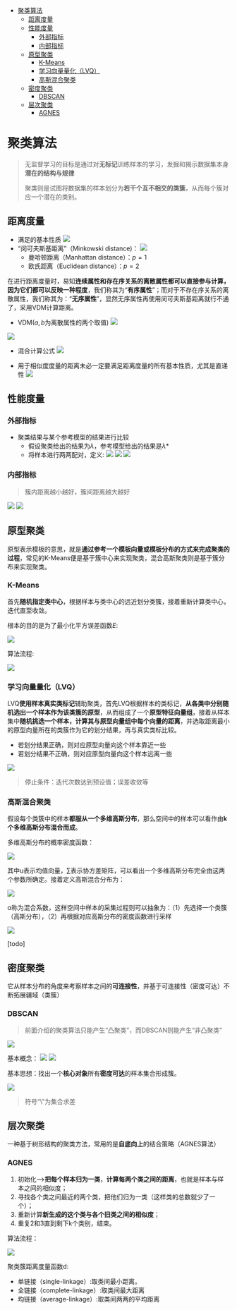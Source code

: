 - [聚类算法](#聚类算法)
  - [距离度量](#距离度量)
  - [性能度量](#性能度量)
    - [外部指标](#外部指标)
    - [内部指标](#内部指标)
  - [原型聚类](#原型聚类)
    - [K-Means](#k-means)
    - [学习向量量化（LVQ）](#学习向量量化lvq)
    - [高斯混合聚类](#高斯混合聚类)
  - [密度聚类](#密度聚类)
    - [DBSCAN](#dbscan)
  - [层次聚类](#层次聚类)
    - [AGNES](#agnes)
# 聚类算法
> 无监督学习的目标是通过对**无标记**训练样本的学习，发掘和揭示数据集本身**潜在的结构与规律**
>
> 聚类则是试图将数据集的样本划分为**若干个互不相交的类簇**，从而每个簇对应一个潜在的类别。

## 距离度量
- 满足的基本性质
![](./img/9/q61v75sure.png)
- “闵可夫斯基距离”（Minkowski distance)：
![](./img/9/q61v80o8ey.png)
  - 曼哈顿距离（Manhattan distance）：$p=1$
  - 欧氏距离（Euclidean distance）：$p=2$

在进行距离度量时，易知**连续属性和存在序关系的离散属性都可以直接参与计算，因为它们都可以反映一种程度**，我们称其为“**有序属性**”；而对于不存在序关系的离散属性，我们称其为：“**无序属性**”，显然无序属性再使用闵可夫斯基距离就行不通了，采用VDM计算距离。 

- VDM($a,b$为离散属性的两个取值)
![](./img/9/q61v918ygy.png)

![](./img/9/屏幕截图%202024-05-25%20152930.png)

- 混合计算公式
![](./img/9/q61v9d4ug6.png)

- 用于相似度度量的距离未必一定要满足距离度量的所有基本性质，尤其是直递性
![](./img/9/屏幕截图%202024-05-25%20153910.png)

## 性能度量
### 外部指标
- 聚类结果与某个参考模型的结果进行比较
  - 假设聚类给出的结果为$λ$，参考模型给出的结果是$λ*$
  - 将样本进行两两配对，定义:
![](./img/9/q61vajmh2.png)
![](./img/9/q61vas1ywa.png)
![](./img/9/屏幕截图%202024-05-25%20155012.png)

### 内部指标
> 簇内距离越小越好，簇间距离越大越好

![](./img/9/q61vbotmix.png)
![](./img/9/q61vbydbwf.png)

## 原型聚类
原型表示模板的意思，就是**通过参考一个模板向量或模板分布的方式来完成聚类的过程**，常见的K-Means便是基于簇中心来实现聚类，混合高斯聚类则是基于簇分布来实现聚类。

### K-Means
首先**随机指定类中心**，根据样本与类中心的远近划分类簇，接着重新计算类中心，迭代直至收敛。

根本的目的是为了最小化平方误差函数$E$:

![](./img/9/q61vdajd4n.png)

算法流程:

![](./img/9/q61vdo1wd3.png)

###  学习向量量化（LVQ）
LVQ**使用样本真实类标记**辅助聚类，首先LVQ根据样本的类标记，**从各类中分别随机选出一个样本作为该类簇的原型**，从而组成了一个**原型特征向量组**，接着从样本集中**随机挑选一个样本，计算其与原型向量组中每个向量的距离**，并选取距离最小的原型向量所在的类簇作为它的划分结果，再与真实类标比较。
- 若划分结果正确，则对应原型向量向这个样本靠近一些
- 若划分结果不正确，则对应原型向量向这个样本远离一些

![](./img/9/q61vep4u6h.png)
> 停止条件：迭代次数达到预设值；误差收敛等

### 高斯混合聚类
假设每个类簇中的样本**都服从一个多维高斯分布**，那么空间中的样本可以看作由**k个多维高斯分布混合而成**。

多维高斯分布的概率密度函数：

![](./img/9/q61vfmzwxr.png)

其中u表示均值向量，∑表示协方差矩阵，可以看出一个多维高斯分布完全由这两个参数所确定。接着定义高斯混合分布为：

![](./img/9/q61vfzcyu.png)

α称为混合系数，这样空间中样本的采集过程则可以抽象为：（1）先选择一个类簇（高斯分布），（2）再根据对应高斯分布的密度函数进行采样

![](./img/9/q61vg8a272.png)

[todo]

## 密度聚类
它从样本分布的角度来考察样本之间的**可连接性**，并基于可连接性（密度可达）不断拓展疆域（类簇）

### DBSCAN
> 前面介绍的聚类算法只能产生“凸聚类”，而DBSCAN则能产生“非凸聚类”

![](./img/9/屏幕截图%202024-05-29%20142452.png)

基本概念：
![](./img/9/q61vmd9jfw.png)
![](./img/9/q61vmo9vgb.png)

基本思想：找出一个**核心对象**所有**密度可达**的样本集合形成簇。

![](./img/9/q61vmy8g17.png)
> 符号“\”为集合求差

## 层次聚类
一种基于树形结构的聚类方法，常用的是**自底向上**的结合策略（AGNES算法）

### AGNES
1. 初始化-->**把每个样本归为一类**，**计算每两个类之间的距离**，也就是样本与样本之间的相似度；
2. 寻找各个类之间最近的两个类，把他们归为一类（这样类的总数就少了一个）；
3. 重新计算**新生成的这个类与各个旧类之间的相似度**；
4. 重复2和3直到剩下k个类别，结束。

算法流程：

![](./img/9/q61vp1ek98.png)

聚类簇距离度量函数d:
- 单链接（single-linkage）:取类间最小距离。
- 全链接（complete-linkage）:取类间最大距离
- 均链接（average-linkage）:取类间两两的平均距离